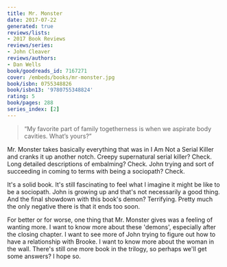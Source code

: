```yaml
---
title: Mr. Monster
date: 2017-07-22
generated: true
reviews/lists:
- 2017 Book Reviews
reviews/series:
- John Cleaver
reviews/authors:
- Dan Wells
book/goodreads_id: 7167271
cover: /embeds/books/mr-monster.jpg
book/isbn: 0755348826
book/isbn13: '9780755348824'
rating: 5
book/pages: 288
series_index: [2]
---
```

> “My favorite part of family togetherness is when we aspirate body cavities. What’s yours?”

Mr. Monster takes basically everything that was in I Am Not a Serial Killer and cranks it up another notch. Creepy supernatural serial killer? Check. Long detailed descriptions of embalming? Check. John trying and sort of succeeding in coming to terms with being a sociopath? Check.  

<!--more-->

It's a solid book. It's still fascinating to feel what I imagine it might be like to be a sociopath. John is growing up and that's not necessarily a good thing. And the final showdown with this book's demon? Terrifying. Pretty much the only negative there is that it ends too soon.  

For better or for worse, one thing that Mr. Monster gives was a feeling of wanting more. I want to know more about these 'demons', especially after the closing chapter. I want to see more of John trying to figure out how to have a relationship with Brooke. I want to know more about the woman in the wall. There's still one more book in the trilogy, so perhaps we'll get some answers? I hope so.